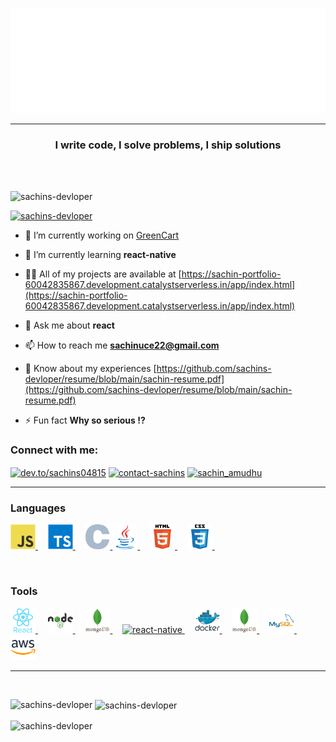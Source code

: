 
<p align="center">
  <img src="./sachin.svg" alt="animated name"/>
</p>

---

<h3 align="center" >I write code, I solve problems, I ship solutions</h3>


<br/> <br/>


<p align="left"> <img src="https://komarev.com/ghpvc/?username=sachins-devloper&label=Profile%20views&color=0e75b6&style=flat" alt="sachins-devloper" /> </p>

<p align="left"> <a href="https://github.com/ryo-ma/github-profile-trophy"><img src="https://github-profile-trophy.vercel.app/?username=sachins-devloper" alt="sachins-devloper" /></a> </p>

- 🔭 I’m currently working on [GreenCart](https://greencart-deploy-6bwi.vercel.app/)

- 🌱 I’m currently learning **react-native**

- 👨‍💻 All of my projects are available at [https://sachin-portfolio-60042835867.development.catalystserverless.in/app/index.html](https://sachin-portfolio-60042835867.development.catalystserverless.in/app/index.html)

- 💬 Ask me about **react**

- 📫 How to reach me **sachinuce22@gmail.com**

- 📄 Know about my experiences [https://github.com/sachins-devloper/resume/blob/main/sachin-resume.pdf](https://github.com/sachins-devloper/resume/blob/main/sachin-resume.pdf)

- ⚡ Fun fact **Why so serious !?**

<h3 align="left">Connect with me:</h3>
<p align="left">
<a href="https://dev.to/dev.to/sachins04815" target="blank"><img align="center" src="https://raw.githubusercontent.com/rahuldkjain/github-profile-readme-generator/master/src/images/icons/Social/devto.svg" alt="dev.to/sachins04815" height="30" width="40" /></a>
<a href="https://linkedin.com/in/contact-sachins" target="blank"><img align="center" src="https://raw.githubusercontent.com/rahuldkjain/github-profile-readme-generator/master/src/images/icons/Social/linked-in-alt.svg" alt="contact-sachins" height="30" width="40" /></a>
<a href="https://instagram.com/sachin_amudhu" target="blank"><img align="center" src="https://raw.githubusercontent.com/rahuldkjain/github-profile-readme-generator/master/src/images/icons/Social/instagram.svg" alt="sachin_amudhu" height="30" width="40" /></a>
</p>

---

<h3 align="left">Languages</h3>
<p align="left">
    <!-- Languages: grouped and spaced for neat alignment -->
    <a href="https://developer.mozilla.org/en-US/docs/Web/JavaScript" target="_blank" rel="noreferrer">
        <img src="https://raw.githubusercontent.com/devicons/devicon/master/icons/javascript/javascript-original.svg" alt="javascript" width="40" height="40"/>
    </a>&nbsp;&nbsp;&nbsp;
    <a href="https://www.typescriptlang.org/" target="_blank" rel="noreferrer">
        <img src="https://raw.githubusercontent.com/devicons/devicon/master/icons/typescript/typescript-original.svg" alt="typescript" width="40" height="40"/>
    </a>&nbsp;&nbsp;&nbsp;
    <a href="https://www.cprogramming.com/" target="_blank" rel="noreferrer">
        <img src="https://raw.githubusercontent.com/devicons/devicon/master/icons/c/c-original.svg" alt="c" width="40" height="40"/>
    </a>
    <a href="https://www.java.com" target="_blank" rel="noreferrer">
        <img src="https://raw.githubusercontent.com/devicons/devicon/master/icons/java/java-original.svg" alt="java" width="40" height="40"/>
    </a>&nbsp;&nbsp;&nbsp;
    <a href="https://www.w3.org/html/" target="_blank" rel="noreferrer">
        <img src="https://raw.githubusercontent.com/devicons/devicon/master/icons/html5/html5-original-wordmark.svg" alt="html5" width="40" height="40"/>
    </a>&nbsp;&nbsp;&nbsp;
    <a href="https://www.w3schools.com/css/" target="_blank" rel="noreferrer">
        <img src="https://raw.githubusercontent.com/devicons/devicon/master/icons/css3/css3-original-wordmark.svg" alt="css3" width="40" height="40"/>
    </a>&nbsp;&nbsp;&nbsp;
    
</p>

<br/>

<h3 align="left">Tools</h3>
<p align="left">
    <!-- Tools: grouped and spaced for neat alignment -->
    <a href="https://reactjs.org/" target="_blank" rel="noreferrer">
        <img src="https://raw.githubusercontent.com/devicons/devicon/master/icons/react/react-original-wordmark.svg" alt="react" width="40" height="40"/>
    </a>&nbsp;&nbsp;&nbsp;
    <a href="https://nodejs.org" target="_blank" rel="noreferrer">
        <img src="https://raw.githubusercontent.com/devicons/devicon/master/icons/nodejs/nodejs-original-wordmark.svg" alt="nodejs" width="40" height="40"/>
    </a>&nbsp;&nbsp;&nbsp;
    <a href="https://www.mongodb.com/" target="_blank" rel="noreferrer">
        <img src="https://raw.githubusercontent.com/devicons/devicon/master/icons/mongodb/mongodb-original-wordmark.svg" alt="mongodb" width="40" height="40"/>
    </a>&nbsp;&nbsp;&nbsp;
    <a href="https://reactnative.dev/" target="_blank" rel="noreferrer">
        <img src="https://reactnative.dev/img/header_logo.svg" alt="react-native" width="40" height="40"/>
    </a>&nbsp;&nbsp;&nbsp;
    <a href="https://www.docker.com/" target="_blank" rel="noreferrer">
        <img src="https://raw.githubusercontent.com/devicons/devicon/master/icons/docker/docker-original-wordmark.svg" alt="docker" width="40" height="40"/>
    </a>&nbsp;&nbsp;&nbsp;
    <a href="https://www.mongodb.com/" target="_blank" rel="noreferrer">
        <img src="https://raw.githubusercontent.com/devicons/devicon/master/icons/mongodb/mongodb-original-wordmark.svg" alt="mongodb" width="40" height="40"/>
    </a>&nbsp;&nbsp;&nbsp;
    <a href="https://www.mysql.com/" target="_blank" rel="noreferrer">
        <img src="https://raw.githubusercontent.com/devicons/devicon/master/icons/mysql/mysql-original-wordmark.svg" alt="mysql" width="40" height="40"/>
    </a>&nbsp;&nbsp;&nbsp;
    <a href="https://aws.amazon.com" target="_blank" rel="noreferrer">
        <img src="https://raw.githubusercontent.com/devicons/devicon/master/icons/amazonwebservices/amazonwebservices-original-wordmark.svg" alt="aws" width="40" height="40"/>
    </a>
</p>

---

<br/>

<p><img align="left" src="https://github-readme-stats.vercel.app/api/top-langs?username=sachins-devloper&show_icons=true&locale=en&layout=compact" alt="sachins-devloper" /></p>

<p>&nbsp;<img align="center" src="https://github-readme-stats.vercel.app/api?username=sachins-devloper&show_icons=true&locale=en" alt="sachins-devloper" /></p>

<p><img align="center" src="https://github-readme-streak-stats.herokuapp.com/?user=sachins-devloper&" alt="sachins-devloper" /></p>
